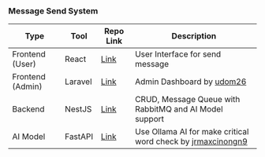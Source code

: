 ### Message Send System

| Type | Tool | Repo Link | Description |
|-----------------|---------|-----------|-------------|
| Frontend (User) | React | [Link](https://github.com/L-Jirayu/message-ai-frontend) | User Interface for send message  |
| Frontend (Admin)  | Laravel | [Link](https://github.com/udom26/Laravel-Front-admin) | Admin Dashboard by [udom26](https://github.com/udom26) |
| Backend  | NestJS | [Link](https://github.com/L-Jirayu/message-ai-backend) | CRUD, Message Queue with RabbitMQ and AI Model support |
| AI Model | FastAPI | [Link](https://github.com/jrmaxcinongn9/Ollama_Ai_qwen2-7b/tree/main) | Use Ollama AI for make critical word check by [jrmaxcinongn9](https://github.com/jrmaxcinongn9)|

